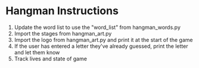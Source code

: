 # Hangman Instructions

1.  Update the word list to use the "word_list" from hangman_words.py
2.  Import the stages from hangman_art.py
3.  Import the logo from hangman_art.py and print it at the start of the game
4.  If the user has entered a letter they've already guessed, print the letter and let them know
5.  Track lives and state of game
